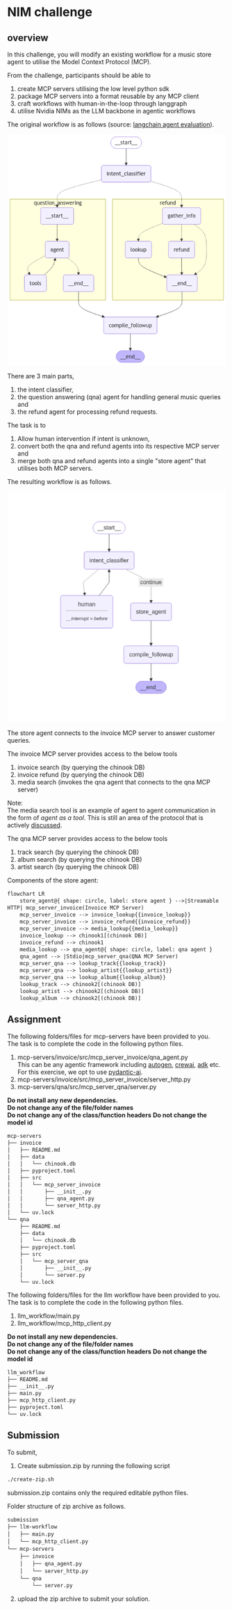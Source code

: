 # NIM challenge

## overview

In this challenge, you will modify an existing workflow for a music store agent to utilise the Model Context Protocol (MCP).  

From the challenge, participants should be able to
1) create MCP servers utilising the low level python sdk
2) package MCP servers into a format reusable by any MCP client
3) craft workflows with human-in-the-loop through langgraph
4) utilise Nvidia NIMs as the LLM backbone in agentic workflows

The original workflow is as follows (source: [langchain agent evaluation](https://docs.smith.langchain.com/evaluation/tutorials/agents)).

![original workflow](./images/orig_workflow.png)

There are 3 main parts, 
1) the intent classifier, 
2) the question answering (qna) agent for handling general music queries and
3) the refund agent for processing refund requests.

The task is to 
1) Allow human intervention if intent is unknown, 
2) convert both the qna and refund agents into its respective MCP server and 
3) merge both qna and refund agents into a single "store agent" that utilises both MCP servers.

The resulting workflow is as follows.

![new workflow](./images/new_workflow.png)

The store agent connects to the invoice MCP server to answer customer queries.

The invoice MCP server provides access to the below tools
1) invoice search (by querying the chinook DB)
2) invoice refund (by querying the chinook DB)
3) media search (invokes the qna agent that connects to the qna MCP server)

Note:  
The media search tool is an example of agent to agent communication in the form of *agent as a tool*. This is still an area of the protocol that is actively [discussed](https://github.com/modelcontextprotocol/modelcontextprotocol/discussions/330).

The qna MCP server provides access to the below tools
1) track search (by querying the chinook DB)
2) album search (by querying the chinook DB)
3) artist search (by querying the chinook DB)

Components of the store agent:

```mermaid
flowchart LR
    store_agent@{ shape: circle, label: store agent } -->|Streamable HTTP| mcp_server_invoice(Invoice MCP Server)
    mcp_server_invoice --> invoice_lookup{{invoice_lookup}}
    mcp_server_invoice --> invoice_refund{{invoice_refund}}
    mcp_server_invoice --> media_lookup{{media_lookup}}
    invoice_lookup --> chinook1[(chinook DB)]
    invoice_refund --> chinook1
    media_lookup --> qna_agent@{ shape: circle, label: qna agent }
    qna_agent --> |Stdio|mcp_server_qna(QNA MCP Server)
    mcp_server_qna --> lookup_track{{lookup_track}}
    mcp_server_qna --> lookup_artist{{lookup_artist}}
    mcp_server_qna --> lookup_album{{lookup_album}}
    lookup_track --> chinook2[(chinook DB)]
    lookup_artist --> chinook2[(chinook DB)]
    lookup_album --> chinook2[(chinook DB)]
```

## Assignment

The following folders/files for mcp-servers have been provided to you.  
The task is to complete the code in the following python files.  

1) mcp-servers/invoice/src/mcp_server_invoice/qna_agent.py  
This can be any agentic framework including [autogen](https://github.com/microsoft/autogen), [crewai](https://github.com/crewAIInc/crewAI), [adk](https://github.com/google/adk-python) etc.  
For this exercise, we opt to use [pydantic-ai](https://github.com/pydantic/pydantic-ai).  
2) mcp-servers/invoice/src/mcp_server_invoice/server_http.py
3) mcp-servers/qna/src/mcp_server_qna/server.py

**Do not install any new dependencies.**   
**Do not change any of the file/folder names**  
**Do not change any of the class/function headers**
**Do not change the model id**

```
mcp-servers
├── invoice
│   ├── README.md
│   ├── data
│   │   └── chinook.db
│   ├── pyproject.toml
│   ├── src
│   │   └── mcp_server_invoice
│   │       ├── __init__.py
│   │       ├── qna_agent.py
│   │       └── server_http.py
│   └── uv.lock
└── qna
    ├── README.md
    ├── data
    │   └── chinook.db
    ├── pyproject.toml
    ├── src
    │   └── mcp_server_qna
    │       ├── __init__.py
    │       └── server.py
    └── uv.lock
```

The following folders/files for the llm workflow have been provided to you.  
The task is to complete the code in the following python files.  

1) llm_workflow/main.py
2) llm_workflow/mcp_http_client.py

**Do not install any new dependencies.**   
**Do not change any of the file/folder names**  
**Do not change any of the class/function headers**
**Do not change the model id**

```
llm_workflow
├── README.md
├── __init__.py
├── main.py
├── mcp_http_client.py
├── pyproject.toml
└── uv.lock
```

## Submission

To submit, 

1) Create submission.zip by running the following script

```bash
./create-zip.sh
```

submission.zip contains only the required editable python files.

Folder structure of zip archive as follows.

```bash
submission
├── llm-workflow
│   ├── main.py
│   └── mcp_http_client.py
└── mcp-servers
    ├── invoice
    │   ├── qna_agent.py
    │   └── server_http.py
    └── qna
        └── server.py
```

2) upload the zip archive to submit your solution.

